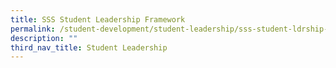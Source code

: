 ```yaml
---
title: SSS Student Leadership Framework
permalink: /student-development/student-leadership/sss-student-ldrship-framework
description: ""
third_nav_title: Student Leadership
---
```


